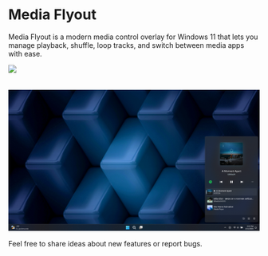 # Media Flyout

Media Flyout is a modern media control overlay for Windows 11 that lets you manage playback, shuffle, loop tracks, and switch between media apps with ease.

<a href="https://apps.microsoft.com/detail/9NBXBP78896Q?mode=full">
  <img src="https://get.microsoft.com/images/en-us%20light.svg" width="240"/>
</a>
<br><br>

![](images/Screenshot.png)  

Feel free to share ideas about new features or report bugs.
